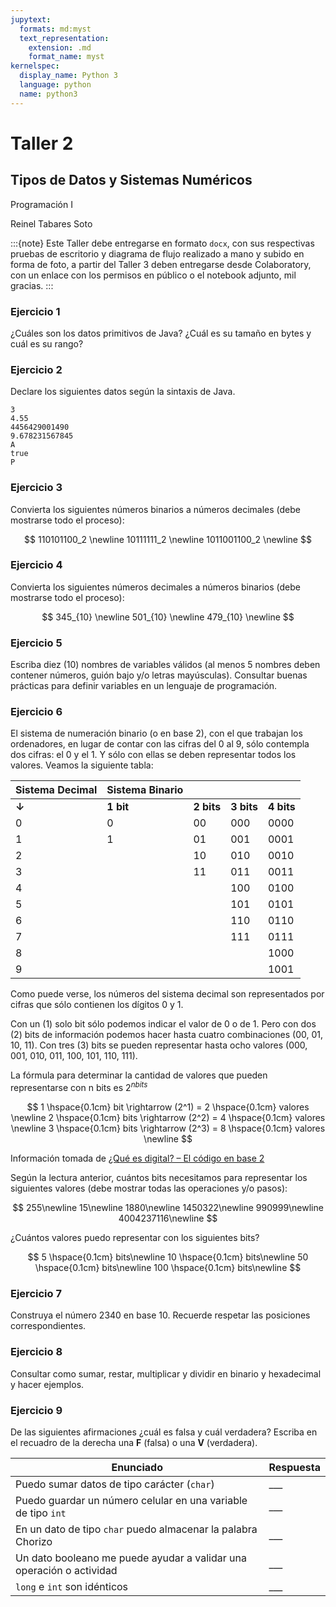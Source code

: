 ```yaml
---
jupytext:
  formats: md:myst
  text_representation:
    extension: .md
    format_name: myst
kernelspec:
  display_name: Python 3
  language: python
  name: python3
---
```


# Taller 2

## Tipos de Datos y Sistemas Numéricos
Programación I

Reinel Tabares Soto

:::{note}
Este Taller debe entregarse en formato `docx`, con sus respectivas pruebas de escritorio y diagrama de flujo realizado a mano y subido en forma de foto, a partir del Taller 3 deben entregarse desde Colaboratory, con un enlace con los permisos en público o el notebook adjunto, mil gracias.
:::

### Ejercicio 1
¿Cuáles son los datos primitivos de Java? ¿Cuál es su tamaño en bytes y cuál es su rango?

### Ejercicio 2
Declare los siguientes datos según la sintaxis de Java.

    3
    4.55
    4456429001490
    9.678231567845
    A
    true
    P

### Ejercicio 3

Convierta los siguientes números binarios a números decimales (debe mostrarse todo el proceso):

$$
110101100_2 \newline
10111111_2 \newline
1011001100_2 \newline
$$

### Ejercicio 4

Convierta los siguientes números decimales a números binarios (debe mostrarse todo el proceso):

$$
345_{10} \newline
501_{10} \newline
479_{10} \newline
$$

### Ejercicio 5
Escriba diez (10) nombres de variables válidos (al menos 5 nombres deben contener números, guión bajo y/o letras mayúsculas). Consultar buenas prácticas para definir variables en un lenguaje de programación.

### Ejercicio 6
El sistema de numeración binario (o en base 2), con el que trabajan los ordenadores, en lugar de contar con las cifras del 0 al 9, sólo contempla dos cifras: el 0 y el 1. Y sólo con ellas se deben representar todos los valores. Veamos la siguiente tabla:

| Sistema Decimal | Sistema Binario |  |  |  |
| --------------- | ------ | ------ | ------ | ------ |
| **&darr;** | **1 bit** | **2 bits** | **3 bits** | **4 bits** |
| 0 | 0 | 00 | 000 | 0000 |
| 1 |	1 |	01 | 001 | 0001 |
| 2 |	  |	10 | 010 | 0010 |
| 3 |  | 11 | 011 | 0011 |
| 4 |  |  | 100 | 0100 |
| 5 |  |  | 101 | 0101 | 
| 6 |  |  | 110 | 0110 |
| 7 |  |  | 111 | 0111 |
| 8	|  |  |  | 1000 |
| 9	|  |  |  | 1001 |

Como puede verse, los números del sistema decimal son representados por cifras que sólo contienen los dígitos $0$ y $1$.

Con un (1) solo bit sólo podemos indicar el valor de $0$ o de $1$. Pero con dos (2) bits de información podemos hacer hasta cuatro combinaciones ($00$, $01$, $10$, $11$). Con tres (3) bits se pueden representar hasta ocho valores ($000$, $001$, $010$, $011$, $100$, $101$, $110$, $111$).

La fórmula para determinar la cantidad de valores que pueden representarse con n bits es $2^{nbits}$

$$
1 \hspace{0.1cm} bit \rightarrow  (2^1) =	2 \hspace{0.1cm} valores \newline
2 \hspace{0.1cm} bits  \rightarrow  (2^2) = 4 \hspace{0.1cm} valores \newline
3 \hspace{0.1cm} bits  \rightarrow  (2^3) = 8 \hspace{0.1cm} valores \newline
$$

Información tomada de [¿Qué es digital? – El código en base 2](http://cv.uoc.edu/UOC/a/moduls/90/90_574b/web/main/m1/c1/4.html)

Según la lectura anterior, cuántos bits necesitamos para representar los siguientes valores (debe mostrar todas las operaciones y/o pasos):

$$
255\newline
15\newline
1880\newline
1450322\newline
990999\newline
4004237116\newline
$$

¿Cuántos valores puedo representar con los siguientes bits?

$$
5 \hspace{0.1cm} bits\newline
10 \hspace{0.1cm} bits\newline
50 \hspace{0.1cm} bits\newline
100 \hspace{0.1cm} bits\newline
$$

### Ejercicio 7
Construya el número 2340 en base 10. Recuerde respetar las posiciones correspondientes.

### Ejercicio 8
Consultar como sumar, restar, multiplicar y dividir en binario y hexadecimal y hacer ejemplos.

### Ejercicio 9
De las siguientes afirmaciones ¿cuál es falsa y cuál verdadera? Escriba en el recuadro de la derecha una **F** (falsa) o una **V** (verdadera).

| Enunciado | Respuesta |
| ------------ | ------------ |
| Puedo sumar datos de tipo carácter (`char`) | ___ |
| Puedo guardar un número celular en una variable de tipo `int` | ___ |
| En un dato de tipo `char` puedo almacenar la palabra Chorizo | ___ |
| Un dato booleano me puede ayudar a validar una operación o actividad | ___ |
| `long` e `int` son idénticos | ___ |






